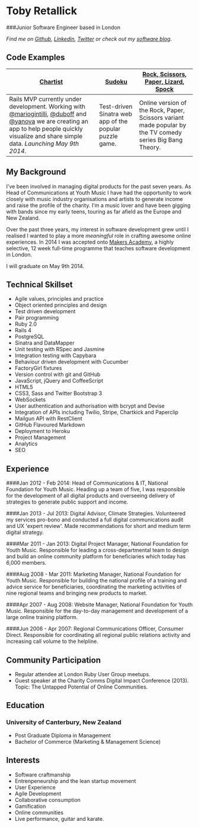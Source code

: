 Toby Retallick
==============

###Junior Software Engineer based in London

*Find me on [Github](http://www.github.com/tobyretal), [Linkedin](http://uk.linkedin.com/in/tobyret/), [Twitter](http://www.twitter.com/tobyret) or check out my [software blog](http://digitalmaker.ghost.io).*


Code Examples
-------------

| [Chartist](https://github.com/chartist/chartist)  | [Sudoku](https://github.com/TobyRet/Sudoku-Online-Version)  | [Rock, Scissors, Paper, Lizard, Spock](https://github.com/TobyRet/RockPaperScissorsLizardSpock)  |
|---|---|---|
| Rails MVP currently under development. Working with [@mariogintilli](https://github.com/mariogintili), [@duboff](https://github.com/duboff) and [@yanova](https://github.com/yan0va) we are creating an app to help people quickly visualize and share simple data. *Launching May 9th 2014*.  | Test-driven Sinatra web app of the popular puzzle game.  | Online version of the Rock, Paper, Scissors variant made popular by the TV comedy series Big Bang Theory. |


My Background
-------------

I've been involved in managing digital products for the past seven years. As Head of Communications at Youth Music I have had the opportunity to work closely with music industry organisations and artists to generate income and raise the profile of the charity. I'm a music lover and have been gigging with bands since my early teens, touring as far afield as the Europe and New Zealand.

Over the past three years, my interest in software development grew until I realised I wanted to play a more *meaningful* role in crafting awesome online experiences. In 2014 I was accepted onto [Makers Academy](http://www.makersacademy.com), a highly selective, 12 week full-time programme that teaches software development in London. 

I will graduate on May 9th 2014. 


Technical Skillset
------------------

  - Agile values, principles and practice
  - Object­ oriented principles and design
  - Test­ driven development
  - Pair programming
  - Ruby 2.0
  - Rails 4
  - PostgreSQL
  - Sinatra and DataMapper
  - Unit testing with RSpec and Jasmine
  - Integration testing with Capybara
  - Behaviour driven development with Cucumber
  - FactoryGirl fixtures 
  - Version control with git and GitHub
  - JavaScript, jQuery and CoffeeScript
  - HTML5
  - CSS3, Sass and Twitter Bootstrap 3
  - WebSockets
  - User authentication and authorisation with bcrypt and Devise
  - Integration of APIs including Twilio, Stripe, Chartkick and Paperclip
  - Mailgun API with RestClient
  - GitHub Flavoured Markdown
  - Deployment to Heroku
  - Project Management
  - Analytics
  - SEO



Experience
----------

####Jan 2012 - Feb 2014: Head of Communications &amp; IT, National Foundation for Youth Music.
Heading up a team of five, I was responsible for the development of all digital products and overseeing delivery of strategies to generate public support and income. 

####Jan 2013 - Jul 2013: Digital Advisor, Climate Strategies.
Volunteered my services pro-bono and conducted a full digital communications audit and UX 'expert review'. Made recommendations for short and medium term digital strategy.
                
####Mar 2011 - Jan 2013: Digital Project Manager, National Foundation for Youth Music.
Responsible for leading a cross-departmental team to design and build an online community platform for beneficiaries which today has 6,000 members.

####Aug 2008 - Mar 2011: Marketing Manager, National Foundation for Youth Music.
Responsible for building the national profile of a training and advice service for beneficiaries, coordinating the marketing activities of nine regional teams and bringing new products to market.

####Apr 2007 - Aug 2008: Website Manager, National Foundation for Youth Music.
Responsible for the day-to-day management and development of a large online training platform.

####Jun 2006 - Apr 2007: Regional Communications Officer, Consumer Direct.
Responsible for coordinating all regional public relations activity and increasing call volume to the helpline.

Community Participation
-----------------------

- Regular attendee at London Ruby User Group meetups.
- Guest speaker at the Charity Comms Digital Impact Conference (2013). Topic: The Untapped Potential of Online Communities.


Education
---------

### University of Canterbury, New Zealand
- Post Graduate Diploma in Management
- Bachelor of Commerce (Marketing & Management Science)


Interests
---------

- Software craftmanship
- Entrenpeneurship and the lean startup movement
- User Experience
- Agile Development
- Collaborative consumption
- Gamification
- Online communities
- Live performance, guitar and karate.

